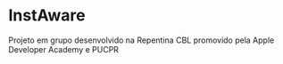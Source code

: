 # InstAware
Projeto em grupo desenvolvido na Repentina CBL promovido pela Apple Developer Academy e PUCPR
